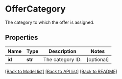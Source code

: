 # OfferCategory

The category to which the offer is assigned.
## Properties
Name | Type | Description | Notes
------------ | ------------- | ------------- | -------------
**id** | **str** | The category ID. | [optional] 

[[Back to Model list]](../README.md#documentation-for-models) [[Back to API list]](../README.md#documentation-for-api-endpoints) [[Back to README]](../README.md)


